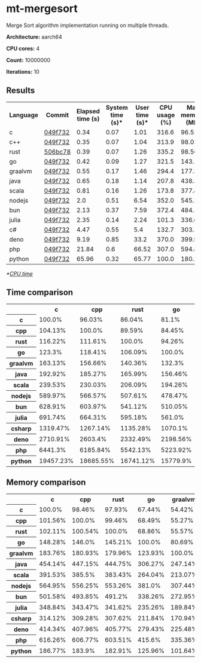 # mt-mergesort

Merge Sort algorithm implementation running on multiple threads.

**Architecture:** aarch64

**CPU cores:** 4

**Count:** 10000000

**Iterations:** 10

## Results

<table>
  <tr>
    <th>Language</th>
    <th>Commit</th>
    <th>Elapsed time (s)</th>
    <th>System time (s)*</th>
    <th>User time (s)*</th>
    <th>CPU usage (%)</th>
    <th>Max memory (MB)</th>
  </tr>
  <tr>
    <td>c</td>
    <td>
      <a href="https://github.com/leroyguillaume/langbench/blob/049f7326057b767701b1f30b88454cc690538d73/benchmarks/c">
        049f732
      </a>
    </td>
    <td>0.34</td>
    <td>0.07</td>
    <td>1.01</td>
    <td>316.6</td>
    <td>96.52</td>
  </tr>
  <tr>
    <td>c++</td>
    <td>
      <a href="https://github.com/leroyguillaume/langbench/blob/049f7326057b767701b1f30b88454cc690538d73/benchmarks/cpp">
        049f732
      </a>
    </td>
    <td>0.35</td>
    <td>0.07</td>
    <td>1.04</td>
    <td>313.9</td>
    <td>98.03</td>
  </tr>
  <tr>
    <td>rust</td>
    <td>
      <a href="https://github.com/leroyguillaume/langbench/blob/506bc78ce7163ab79a135a0045c3d964f248f8dc/benchmarks/rust">
        506bc78
      </a>
    </td>
    <td>0.39</td>
    <td>0.07</td>
    <td>1.26</td>
    <td>335.2</td>
    <td>98.56</td>
  </tr>
  <tr>
    <td>go</td>
    <td>
      <a href="https://github.com/leroyguillaume/langbench/blob/049f7326057b767701b1f30b88454cc690538d73/benchmarks/go">
        049f732
      </a>
    </td>
    <td>0.42</td>
    <td>0.09</td>
    <td>1.27</td>
    <td>321.5</td>
    <td>143.12</td>
  </tr>
  <tr>
    <td>graalvm</td>
    <td>
      <a href="https://github.com/leroyguillaume/langbench/blob/049f7326057b767701b1f30b88454cc690538d73/benchmarks/graalvm">
        049f732
      </a>
    </td>
    <td>0.55</td>
    <td>0.17</td>
    <td>1.46</td>
    <td>294.4</td>
    <td>177.36</td>
  </tr>
  <tr>
    <td>java</td>
    <td>
      <a href="https://github.com/leroyguillaume/langbench/blob/049f7326057b767701b1f30b88454cc690538d73/benchmarks/java">
        049f732
      </a>
    </td>
    <td>0.65</td>
    <td>0.18</td>
    <td>1.14</td>
    <td>207.8</td>
    <td>438.33</td>
  </tr>
  <tr>
    <td>scala</td>
    <td>
      <a href="https://github.com/leroyguillaume/langbench/blob/049f7326057b767701b1f30b88454cc690538d73/benchmarks/scala">
        049f732
      </a>
    </td>
    <td>0.81</td>
    <td>0.16</td>
    <td>1.26</td>
    <td>173.8</td>
    <td>377.89</td>
  </tr>
  <tr>
    <td>nodejs</td>
    <td>
      <a href="https://github.com/leroyguillaume/langbench/blob/049f7326057b767701b1f30b88454cc690538d73/benchmarks/nodejs">
        049f732
      </a>
    </td>
    <td>2.0</td>
    <td>0.51</td>
    <td>6.54</td>
    <td>352.0</td>
    <td>545.27</td>
  </tr>
  <tr>
    <td>bun</td>
    <td>
      <a href="https://github.com/leroyguillaume/langbench/blob/049f7326057b767701b1f30b88454cc690538d73/benchmarks/bun">
        049f732
      </a>
    </td>
    <td>2.13</td>
    <td>0.37</td>
    <td>7.59</td>
    <td>372.4</td>
    <td>484.11</td>
  </tr>
  <tr>
    <td>julia</td>
    <td>
      <a href="https://github.com/leroyguillaume/langbench/blob/049f7326057b767701b1f30b88454cc690538d73/benchmarks/julia">
        049f732
      </a>
    </td>
    <td>2.35</td>
    <td>0.14</td>
    <td>2.24</td>
    <td>101.3</td>
    <td>336.69</td>
  </tr>
  <tr>
    <td>c#</td>
    <td>
      <a href="https://github.com/leroyguillaume/langbench/blob/049f7326057b767701b1f30b88454cc690538d73/benchmarks/csharp">
        049f732
      </a>
    </td>
    <td>4.47</td>
    <td>0.55</td>
    <td>5.4</td>
    <td>132.7</td>
    <td>303.18</td>
  </tr>
  <tr>
    <td>deno</td>
    <td>
      <a href="https://github.com/leroyguillaume/langbench/blob/049f7326057b767701b1f30b88454cc690538d73/benchmarks/deno">
        049f732
      </a>
    </td>
    <td>9.19</td>
    <td>0.85</td>
    <td>33.2</td>
    <td>370.0</td>
    <td>399.91</td>
  </tr>
  <tr>
    <td>php</td>
    <td>
      <a href="https://github.com/leroyguillaume/langbench/blob/049f7326057b767701b1f30b88454cc690538d73/benchmarks/php">
        049f732
      </a>
    </td>
    <td>21.84</td>
    <td>0.6</td>
    <td>66.52</td>
    <td>307.0</td>
    <td>594.8</td>
  </tr>
  <tr>
    <td>python</td>
    <td>
      <a href="https://github.com/leroyguillaume/langbench/blob/049f7326057b767701b1f30b88454cc690538d73/benchmarks/python">
        049f732
      </a>
    </td>
    <td>65.96</td>
    <td>0.32</td>
    <td>65.77</td>
    <td>100.0</td>
    <td>180.27</td>
  </tr>
</table>

*\*[CPU time](https://en.wikipedia.org/wiki/CPU_time)*

## Time comparison

<table>
  <tr>
    <th></th>
    <th>c</th>
    <th>cpp</th>
    <th>rust</th>
    <th>go</th>
    <th>graalvm</th>
    <th>java</th>
    <th>scala</th>
    <th>nodejs</th>
    <th>bun</th>
    <th>julia</th>
    <th>csharp</th>
    <th>deno</th>
    <th>php</th>
    <th>python</th>
  </tr>
  <tr>
    <th>c</th>
    <td>100.0%</td>
    <td>96.03%</td>
    <td>86.04%</td>
    <td>81.1%</td>
    <td>61.3%</td>
    <td>51.83%</td>
    <td>41.75%</td>
    <td>16.95%</td>
    <td>15.9%</td>
    <td>14.46%</td>
    <td>7.58%</td>
    <td>3.69%</td>
    <td>1.55%</td>
    <td>0.51%</td>
  </tr>
  <tr>
    <th>cpp</th>
    <td>104.13%</td>
    <td>100.0%</td>
    <td>89.59%</td>
    <td>84.45%</td>
    <td>63.83%</td>
    <td>53.98%</td>
    <td>43.47%</td>
    <td>17.65%</td>
    <td>16.56%</td>
    <td>15.05%</td>
    <td>7.89%</td>
    <td>3.84%</td>
    <td>1.62%</td>
    <td>0.54%</td>
  </tr>
  <tr>
    <th>rust</th>
    <td>116.22%</td>
    <td>111.61%</td>
    <td>100.0%</td>
    <td>94.26%</td>
    <td>71.25%</td>
    <td>60.24%</td>
    <td>48.52%</td>
    <td>19.7%</td>
    <td>18.48%</td>
    <td>16.8%</td>
    <td>8.81%</td>
    <td>4.29%</td>
    <td>1.8%</td>
    <td>0.6%</td>
  </tr>
  <tr>
    <th>go</th>
    <td>123.3%</td>
    <td>118.41%</td>
    <td>106.09%</td>
    <td>100.0%</td>
    <td>75.59%</td>
    <td>63.91%</td>
    <td>51.48%</td>
    <td>20.9%</td>
    <td>19.61%</td>
    <td>17.83%</td>
    <td>9.34%</td>
    <td>4.55%</td>
    <td>1.91%</td>
    <td>0.63%</td>
  </tr>
  <tr>
    <th>graalvm</th>
    <td>163.13%</td>
    <td>156.66%</td>
    <td>140.36%</td>
    <td>132.3%</td>
    <td>100.0%</td>
    <td>84.56%</td>
    <td>68.1%</td>
    <td>27.65%</td>
    <td>25.94%</td>
    <td>23.58%</td>
    <td>12.36%</td>
    <td>6.02%</td>
    <td>2.53%</td>
    <td>0.84%</td>
  </tr>
  <tr>
    <th>java</th>
    <td>192.92%</td>
    <td>185.27%</td>
    <td>165.99%</td>
    <td>156.46%</td>
    <td>118.26%</td>
    <td>100.0%</td>
    <td>80.54%</td>
    <td>32.7%</td>
    <td>30.68%</td>
    <td>27.89%</td>
    <td>14.62%</td>
    <td>7.12%</td>
    <td>3.0%</td>
    <td>0.99%</td>
  </tr>
  <tr>
    <th>scala</th>
    <td>239.53%</td>
    <td>230.03%</td>
    <td>206.09%</td>
    <td>194.26%</td>
    <td>146.84%</td>
    <td>124.16%</td>
    <td>100.0%</td>
    <td>40.6%</td>
    <td>38.09%</td>
    <td>34.63%</td>
    <td>18.15%</td>
    <td>8.84%</td>
    <td>3.72%</td>
    <td>1.23%</td>
  </tr>
  <tr>
    <th>nodejs</th>
    <td>589.97%</td>
    <td>566.57%</td>
    <td>507.61%</td>
    <td>478.47%</td>
    <td>361.66%</td>
    <td>305.81%</td>
    <td>246.31%</td>
    <td>100.0%</td>
    <td>93.81%</td>
    <td>85.29%</td>
    <td>44.71%</td>
    <td>21.76%</td>
    <td>9.16%</td>
    <td>3.03%</td>
  </tr>
  <tr>
    <th>bun</th>
    <td>628.91%</td>
    <td>603.97%</td>
    <td>541.12%</td>
    <td>510.05%</td>
    <td>385.53%</td>
    <td>325.99%</td>
    <td>262.56%</td>
    <td>106.6%</td>
    <td>100.0%</td>
    <td>90.92%</td>
    <td>47.66%</td>
    <td>23.2%</td>
    <td>9.76%</td>
    <td>3.23%</td>
  </tr>
  <tr>
    <th>julia</th>
    <td>691.74%</td>
    <td>664.31%</td>
    <td>595.18%</td>
    <td>561.0%</td>
    <td>424.05%</td>
    <td>358.56%</td>
    <td>288.79%</td>
    <td>117.25%</td>
    <td>109.99%</td>
    <td>100.0%</td>
    <td>52.43%</td>
    <td>25.52%</td>
    <td>10.74%</td>
    <td>3.56%</td>
  </tr>
  <tr>
    <th>csharp</th>
    <td>1319.47%</td>
    <td>1267.14%</td>
    <td>1135.28%</td>
    <td>1070.1%</td>
    <td>808.86%</td>
    <td>683.94%</td>
    <td>550.86%</td>
    <td>223.65%</td>
    <td>209.8%</td>
    <td>190.75%</td>
    <td>100.0%</td>
    <td>48.67%</td>
    <td>20.48%</td>
    <td>6.78%</td>
  </tr>
  <tr>
    <th>deno</th>
    <td>2710.91%</td>
    <td>2603.4%</td>
    <td>2332.49%</td>
    <td>2198.56%</td>
    <td>1661.84%</td>
    <td>1405.2%</td>
    <td>1131.77%</td>
    <td>459.5%</td>
    <td>431.05%</td>
    <td>391.9%</td>
    <td>205.45%</td>
    <td>100.0%</td>
    <td>42.09%</td>
    <td>13.93%</td>
  </tr>
  <tr>
    <th>php</th>
    <td>6441.3%</td>
    <td>6185.84%</td>
    <td>5542.13%</td>
    <td>5223.92%</td>
    <td>3948.64%</td>
    <td>3338.84%</td>
    <td>2689.16%</td>
    <td>1091.8%</td>
    <td>1024.2%</td>
    <td>931.17%</td>
    <td>488.17%</td>
    <td>237.61%</td>
    <td>100.0%</td>
    <td>33.1%</td>
  </tr>
  <tr>
    <th>python</th>
    <td>19457.23%</td>
    <td>18685.55%</td>
    <td>16741.12%</td>
    <td>15779.9%</td>
    <td>11927.67%</td>
    <td>10085.63%</td>
    <td>8123.15%</td>
    <td>3298.0%</td>
    <td>3093.81%</td>
    <td>2812.79%</td>
    <td>1474.63%</td>
    <td>717.74%</td>
    <td>302.07%</td>
    <td>100.0%</td>
  </tr>
</table>

## Memory comparison

<table>
  <tr>
    <th></th>
    <th>c</th>
    <th>cpp</th>
    <th>rust</th>
    <th>go</th>
    <th>graalvm</th>
    <th>java</th>
    <th>scala</th>
    <th>nodejs</th>
    <th>bun</th>
    <th>julia</th>
    <th>csharp</th>
    <th>deno</th>
    <th>php</th>
    <th>python</th>
  </tr>
  <tr>
    <th>c</th>
    <td>100.0%</td>
    <td>98.46%</td>
    <td>97.93%</td>
    <td>67.44%</td>
    <td>54.42%</td>
    <td>22.02%</td>
    <td>25.54%</td>
    <td>17.7%</td>
    <td>19.94%</td>
    <td>28.67%</td>
    <td>31.83%</td>
    <td>24.13%</td>
    <td>16.23%</td>
    <td>53.54%</td>
  </tr>
  <tr>
    <th>cpp</th>
    <td>101.56%</td>
    <td>100.0%</td>
    <td>99.46%</td>
    <td>68.49%</td>
    <td>55.27%</td>
    <td>22.36%</td>
    <td>25.94%</td>
    <td>17.98%</td>
    <td>20.25%</td>
    <td>29.11%</td>
    <td>32.33%</td>
    <td>24.51%</td>
    <td>16.48%</td>
    <td>54.38%</td>
  </tr>
  <tr>
    <th>rust</th>
    <td>102.11%</td>
    <td>100.54%</td>
    <td>100.0%</td>
    <td>68.86%</td>
    <td>55.57%</td>
    <td>22.48%</td>
    <td>26.08%</td>
    <td>18.07%</td>
    <td>20.36%</td>
    <td>29.27%</td>
    <td>32.51%</td>
    <td>24.64%</td>
    <td>16.57%</td>
    <td>54.67%</td>
  </tr>
  <tr>
    <th>go</th>
    <td>148.28%</td>
    <td>146.0%</td>
    <td>145.21%</td>
    <td>100.0%</td>
    <td>80.69%</td>
    <td>32.65%</td>
    <td>37.87%</td>
    <td>26.25%</td>
    <td>29.56%</td>
    <td>42.51%</td>
    <td>47.21%</td>
    <td>35.79%</td>
    <td>24.06%</td>
    <td>79.39%</td>
  </tr>
  <tr>
    <th>graalvm</th>
    <td>183.76%</td>
    <td>180.93%</td>
    <td>179.96%</td>
    <td>123.93%</td>
    <td>100.0%</td>
    <td>40.46%</td>
    <td>46.93%</td>
    <td>32.53%</td>
    <td>36.64%</td>
    <td>52.68%</td>
    <td>58.5%</td>
    <td>44.35%</td>
    <td>29.82%</td>
    <td>98.39%</td>
  </tr>
  <tr>
    <th>java</th>
    <td>454.14%</td>
    <td>447.15%</td>
    <td>444.75%</td>
    <td>306.27%</td>
    <td>247.14%</td>
    <td>100.0%</td>
    <td>115.99%</td>
    <td>80.39%</td>
    <td>90.54%</td>
    <td>130.19%</td>
    <td>144.58%</td>
    <td>109.61%</td>
    <td>73.69%</td>
    <td>243.15%</td>
  </tr>
  <tr>
    <th>scala</th>
    <td>391.53%</td>
    <td>385.5%</td>
    <td>383.43%</td>
    <td>264.04%</td>
    <td>213.07%</td>
    <td>86.21%</td>
    <td>100.0%</td>
    <td>69.3%</td>
    <td>78.06%</td>
    <td>112.24%</td>
    <td>124.64%</td>
    <td>94.49%</td>
    <td>63.53%</td>
    <td>209.63%</td>
  </tr>
  <tr>
    <th>nodejs</th>
    <td>564.95%</td>
    <td>556.25%</td>
    <td>553.26%</td>
    <td>381.0%</td>
    <td>307.44%</td>
    <td>124.4%</td>
    <td>144.29%</td>
    <td>100.0%</td>
    <td>112.63%</td>
    <td>161.95%</td>
    <td>179.85%</td>
    <td>136.35%</td>
    <td>91.67%</td>
    <td>302.48%</td>
  </tr>
  <tr>
    <th>bun</th>
    <td>501.58%</td>
    <td>493.85%</td>
    <td>491.2%</td>
    <td>338.26%</td>
    <td>272.95%</td>
    <td>110.44%</td>
    <td>128.11%</td>
    <td>88.78%</td>
    <td>100.0%</td>
    <td>143.78%</td>
    <td>159.68%</td>
    <td>121.05%</td>
    <td>81.39%</td>
    <td>268.55%</td>
  </tr>
  <tr>
    <th>julia</th>
    <td>348.84%</td>
    <td>343.47%</td>
    <td>341.62%</td>
    <td>235.26%</td>
    <td>189.84%</td>
    <td>76.81%</td>
    <td>89.1%</td>
    <td>61.75%</td>
    <td>69.55%</td>
    <td>100.0%</td>
    <td>111.05%</td>
    <td>84.19%</td>
    <td>56.61%</td>
    <td>186.77%</td>
  </tr>
  <tr>
    <th>csharp</th>
    <td>314.12%</td>
    <td>309.28%</td>
    <td>307.62%</td>
    <td>211.84%</td>
    <td>170.94%</td>
    <td>69.17%</td>
    <td>80.23%</td>
    <td>55.6%</td>
    <td>62.63%</td>
    <td>90.05%</td>
    <td>100.0%</td>
    <td>75.81%</td>
    <td>50.97%</td>
    <td>168.18%</td>
  </tr>
  <tr>
    <th>deno</th>
    <td>414.34%</td>
    <td>407.96%</td>
    <td>405.77%</td>
    <td>279.43%</td>
    <td>225.48%</td>
    <td>91.24%</td>
    <td>105.83%</td>
    <td>73.34%</td>
    <td>82.61%</td>
    <td>118.78%</td>
    <td>131.9%</td>
    <td>100.0%</td>
    <td>67.23%</td>
    <td>221.84%</td>
  </tr>
  <tr>
    <th>php</th>
    <td>616.26%</td>
    <td>606.77%</td>
    <td>603.51%</td>
    <td>415.6%</td>
    <td>335.36%</td>
    <td>135.7%</td>
    <td>157.4%</td>
    <td>109.08%</td>
    <td>122.86%</td>
    <td>176.66%</td>
    <td>196.19%</td>
    <td>148.73%</td>
    <td>100.0%</td>
    <td>329.95%</td>
  </tr>
  <tr>
    <th>python</th>
    <td>186.77%</td>
    <td>183.9%</td>
    <td>182.91%</td>
    <td>125.96%</td>
    <td>101.64%</td>
    <td>41.13%</td>
    <td>47.7%</td>
    <td>33.06%</td>
    <td>37.24%</td>
    <td>53.54%</td>
    <td>59.46%</td>
    <td>45.08%</td>
    <td>30.31%</td>
    <td>100.0%</td>
  </tr>
</table>
